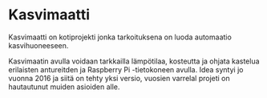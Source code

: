 # Kasvimaatti

Kasvimaatti on kotiprojekti jonka tarkoituksena on luoda automaatio kasvihuoneeseen.

Kasvimaatin avulla voidaan tarkkailla lämpötilaa, kosteutta ja ohjata kastelua erilaisten antureitden ja Raspberry Pi -tietokoneen avulla.
Idea syntyi jo vuonna 2016 ja siitä on tehty yksi versio, vuosien varrelal projeti on hautautunut muiden asioiden alle.


